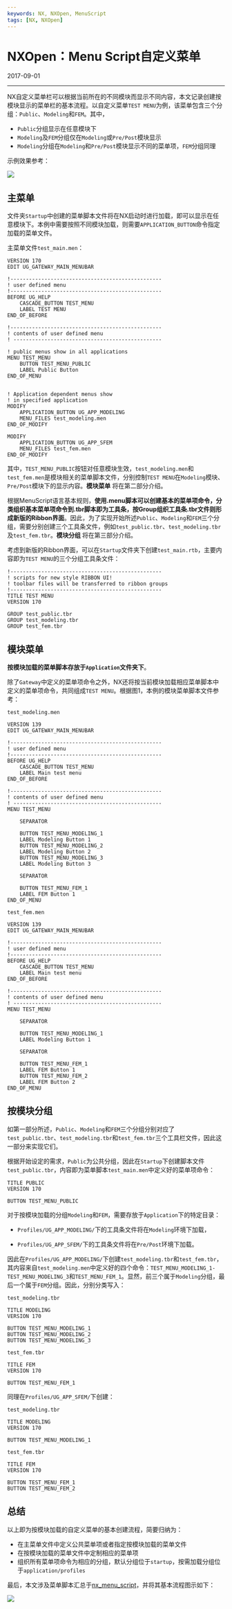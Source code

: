 ```yaml
---
keywords: NX, NXOpen, MenuScript
tags: [NX, NXOpen]
---
```


# NXOpen：Menu Script自定义菜单

2017-09-01

---

NX自定义菜单栏可以根据当前所在的不同模块而显示不同内容，本文记录创建按模块显示的菜单栏的基本流程。以自定义菜单`TEST MENU`为例，该菜单包含三个分组：`Public`、`Modeling`和`FEM`。其中，

- `Public`分组显示在任意模块下
- `Modeling`及`FEM`分组仅在`Modeling`或`Pre/Post`模块显示
- `Modeling`分组在`Modeling`和`Pre/Post`模块显示不同的菜单项，`FEM`分组同理

示例效果参考：

![](images/2017-09-01-01.png)


## 主菜单

文件夹`Startup`中创建的菜单脚本文件将在NX启动时进行加载，即可以显示在任意模块下。本例中需要按照不同模块加载，则需要`APPLICATION_BUTTON`命令指定加载的菜单文件。

主菜单文件`test_main.men`：

    VERSION 170
    EDIT UG_GATEWAY_MAIN_MENUBAR

    !-------------------------------------------------
    ! user defined menu
    !-------------------------------------------------
    BEFORE UG_HELP
        CASCADE_BUTTON TEST_MENU
        LABEL TEST MENU
    END_OF_BEFORE

    !-------------------------------------------------
    ! contents of user defined menu
    ! ------------------------------------------------

    ! public menus show in all applications
    MENU TEST_MENU
        BUTTON TEST_MENU_PUBLIC
        LABEL Public Button
    END_OF_MENU


    ! Application dependent menus show 
    ! in specified application
    MODIFY
        APPLICATION_BUTTON UG_APP_MODELING
        MENU_FILES test_modeling.men
    END_OF_MODIFY

    MODIFY
        APPLICATION_BUTTON UG_APP_SFEM
        MENU_FILES test_fem.men
    END_OF_MODIFY

其中，`TEST_MENU_PUBLIC`按钮对任意模块生效，`test_modeling.men`和`test_fem.men`是模块相关的菜单脚本文件，分别控制`TEST MENU`在`Modeling`模块、`Pre/Post`模块下的显示内容。**模块菜单** 将在第二部分介绍。

根据MenuScript语言基本规则，**使用.menu脚本可以创建基本的菜单项命令，分类组织基本菜单项命令到.tbr脚本即为工具条，按Group组织工具条.tbr文件则形成新版的Ribbon界面**。因此，为了实现开始所述`Public`、`Modeling`和`FEM`三个分组，需要分别创建三个工具条文件，例如`test_public.tbr`、`test_modeling.tbr`及`test_fem.tbr`。**模块分组** 将在第三部分介绍。

考虑到新版的Ribbon界面，可以在`Startup`文件夹下创建`test_main.rtb`，主要内容即为`TEST MENU`的三个分组工具条文件：

    !-------------------------------------------------
    ! scripts for new style RIBBON UI!
    ! toolbar files will be transferred to ribbon groups
    !-------------------------------------------------
    TITLE TEST MENU
    VERSION 170

    GROUP test_public.tbr
    GROUP test_modeling.tbr
    GROUP test_fem.tbr


## 模块菜单

**按模块加载的菜单脚本存放于`Application`文件夹下**。

除了`Gateway`中定义的菜单项命令之外，NX还将按当前模块加载相应菜单脚本中定义的菜单项命令，共同组成`TEST MENU`。根据图1，本例的模块菜单脚本文件参考：


`test_modeling.men`

    VERSION 139
    EDIT UG_GATEWAY_MAIN_MENUBAR

    !-------------------------------------------------
    ! user defined menu
    !-------------------------------------------------
    BEFORE UG_HELP
        CASCADE_BUTTON TEST_MENU
        LABEL Main test menu
    END_OF_BEFORE

    !-------------------------------------------------
    ! contents of user defined menu
    ! ------------------------------------------------
    MENU TEST_MENU

        SEPARATOR

        BUTTON TEST_MENU_MODELING_1
        LABEL Modeling Button 1
        BUTTON TEST_MENU_MODELING_2
        LABEL Modeling Button 2
        BUTTON TEST_MENU_MODELING_3
        LABEL Modeling Button 3

        SEPARATOR

        BUTTON TEST_MENU_FEM_1
        LABEL FEM Button 1
    END_OF_MENU

`test_fem.men`

    VERSION 139
    EDIT UG_GATEWAY_MAIN_MENUBAR

    !-------------------------------------------------
    ! user defined menu
    !-------------------------------------------------
    BEFORE UG_HELP
        CASCADE_BUTTON TEST_MENU
        LABEL Main test menu
    END_OF_BEFORE

    !-------------------------------------------------
    ! contents of user defined menu
    ! ------------------------------------------------
    MENU TEST_MENU

        SEPARATOR

        BUTTON TEST_MENU_MODELING_1
        LABEL Modeling Button 1

        SEPARATOR

        BUTTON TEST_MENU_FEM_1
        LABEL FEM Button 1
        BUTTON TEST_MENU_FEM_2
        LABEL FEM Button 2
    END_OF_MENU


## 按模块分组

如第一部分所述，`Public`、`Modeling`和`FEM`三个分组分别对应了`test_public.tbr`、`test_modeling.tbr`和`test_fem.tbr`三个工具栏文件，因此这一部分来实现它们。

根据开始设定的需求，`Public`为公共分组，因此在`Startup`下创建脚本文件`test_public.tbr`，内容即为菜单脚本`test_main.men`中定义好的菜单项命令：

    TITLE PUBLIC
    VERSION 170

    BUTTON TEST_MENU_PUBLIC


对于按模块加载的分组`Modeling`和`FEM`，需要存放于`Application`下的特定目录：

- `Profiles/UG_APP_MODELING/`下的工具条文件将在`Modeling`环境下加载，

- `Profiles/UG_APP_SFEM/`下的工具条文件将在`Pre/Post`环境下加载。

因此在`Profiles/UG_APP_MODELING/`下创建`test_modeling.tbr`和`test_fem.tbr`，其内容来自`test_modeling.men`中定义好的四个命令：`TEST_MENU_MODELING_1-TEST_MENU_MODELING_3`和`TEST_MENU_FEM_1`。显然，前三个属于`Modeling`分组，最后一个属于`FEM`分组。因此，分别分类写入：


`test_modeling.tbr`

    TITLE MODELING
    VERSION 170

    BUTTON TEST_MENU_MODELING_1
    BUTTON TEST_MENU_MODELING_2
    BUTTON TEST_MENU_MODELING_3
    
`test_fem.tbr`

    TITLE FEM
    VERSION 170

    BUTTON TEST_MENU_FEM_1


同理在`Profiles/UG_APP_SFEM/`下创建：

`test_modeling.tbr`

    TITLE MODELING
    VERSION 170

    BUTTON TEST_MENU_MODELING_1

`test_fem.tbr`

    TITLE FEM
    VERSION 170

    BUTTON TEST_MENU_FEM_1
    BUTTON TEST_MENU_FEM_2

## 总结


以上即为按模块加载的自定义菜单的基本创建流程，简要归纳为：

- 在主菜单文件中定义公共菜单项或者指定按模块加载的菜单文件
- 在按模块加载的菜单文件中定制相应的菜单项
- 组织所有菜单项命令为相应的分组，默认分组位于`startup`，按需加载分组位于`application/profiles`


最后，本文涉及菜单脚本汇总于[nx_menu_script](https://github.com/dothinking/dothinking.github.io/tree/master/samples/nx_menu_script)，并将其基本流程图示如下：

![](images/2017-09-01-02.png)

